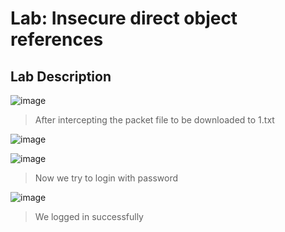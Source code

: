 # Lab: Insecure direct object references #

## Lab Description ##

![image](https://github.com/anandurdas11/Web_Securityy/assets/83402050/71e07140-c15b-4404-94d2-8cca00ae10cb)

> After intercepting the packet file to be downloaded to 1.txt

![image](https://github.com/anandurdas11/Web_Securityy/assets/83402050/267f6111-6eca-4da5-bc1a-8b8e826120ce)

![image](https://github.com/anandurdas11/Web_Securityy/assets/83402050/977e4332-8a0f-42b0-9017-315e23e76c2b)

> Now we try to login with password

![image](https://github.com/anandurdas11/Web_Securityy/assets/83402050/f3fc1beb-4db4-463d-a6fc-31987351c8ba)

> We logged in successfully
